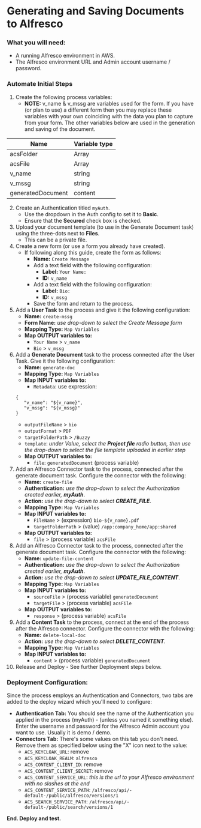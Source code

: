 # Generating and Saving Documents to Alfresco

### What you will need:
- A running Alfresco environment in AWS.
- The Alfresco environment URL and Admin account username / password.

### Automate Initial Steps
1. Create the following process variables:
   - **NOTE:** v_name & v_mssg are variables used for the form. If you have (or plan to use) a different form then you may replace these variables with your own coinciding with the data you plan to capture from your form. The other variables below are used in the generation and saving of the document.
   
|  Name               |  Variable type      |
|  -------------      |  -------------      |
|  acsFolder          |  Array<json>        |
|  acsFile            |  Array<json>        |
|  v_name             |  string             |
|  v_mssg             |  string             |
|  generatedDocument  |  content            |

2. Create an Authentication titled ```myAuth```.
   - Use the dropdown in the Auth config to set it to **Basic**.
   - Ensure that the **Secured** check box is checked.
3. Upload your document template (to use in the Generate Document task) using the three-dots next to **Files**.
   - This can be a private file.
4. Create a new form (or use a form you already have created).
   - If following along this guide, create the form as follows:
     - **Name:** ```Create Message```
     - Add a text field with the following configuration:
       - **Label:** ```Your Name:```
       - **ID:** ```v_name```
     - Add a text field with the following configuration:
       - **Label:** ```Bio:```
       - **ID:** ```v_mssg```
     - Save the form and return to the process.
5. Add a **User Task** to the process and give it the following configuration:
   - **Name:** ```create-mssg```
   - **Form Name:** _use drop-down to select the Create Message form_
   - **Mapping Type:** ```Map Variables```
   - **Map OUTPUT variables to:**
     - ```Your Name``` > ```v_name```
     - ```Bio``` > ```v_mssg```
6. Add a **Generate Document** task to the process connected after the User Task. Give it the following configuration:
   - **Name:** ```generate-doc```
   - **Mapping Type:** ```Map Variables```
   - **Map INPUT variables to:**
     - ```Metadata```: use expression:
   ```
   {
      "v_name": "${v_name}",
      "v_mssg": "${v_mssg}"
   }
   ```
     - ```outputFileName``` > ```bio```
     - ```outputFormat``` > ```PDF```
     - ```targetFolderPath``` > ```/Buzzy```
     - ```template```: _under Value, select the **Project file** radio button, then use the drop-down to select the file template uploaded in earlier step_
   - **Map OUTPUT variables to:**
     - ```file```: ```generatedDocument``` (process variable)
7. Add an Alfresco Connector task to the process, connected after the generate document task. Configure the connector with the following:
   - **Name:** ```create-file```
   - **Authentication:** _use the drop-down to select the Authorization created earlier, **myAuth**_.
   - **Action:** _use the drop-down to select **CREATE_FILE**_.
   - **Mapping Type:** ```Map Variables```
   - **Map INPUT variables to:**
     - ```FileName``` > (expression) ```bio-${v_name}.pdf```
     - ```targetFolderPath``` > (value) ```/app:company_home/app:shared```
   - **Map OUTPUT variables to:**
     - ```file``` > (process variable) ```acsFile```
8. Add an Alfresco Connector task to the process, connected after the generate document task. Configure the connector with the following:
   - **Name:** ```update-file-content```
   - **Authentication:** _use the drop-down to select the Authorization created earlier, **myAuth**_.
   - **Action:** _use the drop-down to select **UPDATE_FILE_CONTENT**_.
   - **Mapping Type:** ```Map Variables```
   - **Map INPUT variables to:**
     - ```sourceFile``` > (process variable) ```generatedDocument```
     - ```targetFile``` > (process variable) ```acsFile```
   - **Map OUTPUT variables to:**
     - ```response``` > (process variable) ```acsFile```
9. Add a **Content Task** to the process, connect at the end of the process after the Alfresco connector. Configure the connector with the following:
   - **Name:** ```delete-local-doc```
   - **Action:** _use the drop-down to select **DELETE_CONTENT**_.
   - **Mapping Type:** ```Map Variables```
   - **Map INPUT variables to:**
     - ```content``` > (process variable) ```generatedDocument```
11. Release and Deploy - See further Deployment steps below.

### Deployment Configuration:
Since the process employs an Authentication and Connectors, two tabs are added to the deploy wizard which you'll need to configure:
- **Authentication Tab:** You should see the name of the Authentication you applied in the process (myAuth) - (unless you named it something else). Enter the username and password for the Alfresco Admin account you want to use. Usually it is demo / demo.
- **Connectors Tab:** There's some values on this tab you don't need. Remove them as specified below using the "X" icon next to the value:
  - ```ACS_KEYCLOAK_URL```: remove
  - ```ACS_KEYCLOAK_REALM```: ```alfresco```
  - ```ACS_CONTENT_CLIENT_ID```: remove
  - ```ACS_CONTENT_CLIENT_SECRET```: remove
  - ```ACS_CONTENT_SERVICE_URL```: _this is the url to your Alfresco environment with no slashes at the end_
  - ```ACS_CONTENT_SERVICE_PATH```: ```/alfresco/api/-default-/public/alfresco/versions/1```
  - ```ACS_SEARCH_SERVICE_PATH```: ```/alfresco/api/-default-/public/search/versions/1```


**End. Deploy and test.**
